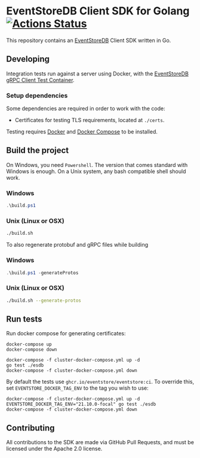 # EventStoreDB Client SDK for Golang [![Actions Status](https://github.com/eventstore/EventStore-Client-Go/workflows/CI/badge.svg?branch=master)](https://github.com/eventstore/EventStore-Client-Go/actions)

This repository contains an [EventStoreDB][es] Client SDK written in Go.

## Developing

Integration tests run against a server using Docker, with the [EventStoreDB gRPC Client Test Container][container].

### Setup dependencies

Some dependencies are required in order to work with the code:

* Certificates for testing TLS requirements, located at `./certs`.

Testing requires [Docker] and [Docker Compose] to be installed.

## Build the project

On Windows, you need `Powershell`. The version that comes standard with Windows is enough. On a Unix system, any bash
compatible shell should work.

### Windows

```powershell
.\build.ps1
```

### Unix (Linux or OSX)

```bash
./build.sh
```

To also regenerate protobuf and gRPC files while building

### Windows

```powershell
.\build.ps1 -generateProtos
```

### Unix (Linux or OSX)

```bash
./build.sh --generate-protos
```

## Run tests

Run docker compose for generating certificates:

```shell
docker-compose up
docker-compose down
```

```shell
docker-compose -f cluster-docker-compose.yml up -d 
go test ./esdb
docker-compose -f cluster-docker-compose.yml down
```

By default the tests use `ghcr.io/eventstore/eventstore:ci`. To override this, set `EVENTSTORE_DOCKER_TAG_ENV` to the tag you wish to use:

```shell
docker-compose -f cluster-docker-compose.yml up -d 
EVENTSTORE_DOCKER_TAG_ENV="21.10.0-focal" go test ./esdb
docker-compose -f cluster-docker-compose.yml down
```


## Contributing

All contributions to the SDK are made via GitHub Pull Requests, and must be licensed under the Apache 2.0 license.

[container]: https://github.com/EventStore/EventStore-Client-gRPC-TestData

[docker]: https://www.docker.com/
[docker compose]: https://www.docker.com/

[es]: https://eventstore.com